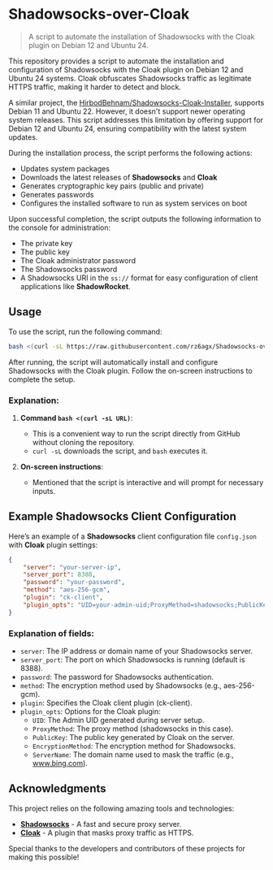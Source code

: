 # Shadowsocks-over-Cloak
> A script to automate the installation of Shadowsocks with the Cloak plugin on Debian 12 and Ubuntu 24.

This repository provides a script to automate the installation and configuration of Shadowsocks with the Cloak plugin on Debian 12 and Ubuntu 24 systems. Cloak obfuscates Shadowsocks traffic as legitimate HTTPS traffic, making it harder to detect and block.

A similar project, the [HirbodBehnam/Shadowsocks-Cloak-Installer](https://github.com/HirbodBehnam/Shadowsocks-Cloak-Installer), supports Debian 11 and Ubuntu 22. However, it doesn't support newer operating system releases. This script addresses this limitation by offering support for Debian 12 and Ubuntu 24, ensuring compatibility with the latest system updates.

During the installation process, the script performs the following actions:
- Updates system packages
- Downloads the latest releases of **Shadowsocks** and **Cloak**
- Generates cryptographic key pairs (public and private)
- Generates passwords
- Configures the installed software to run as system services on boot

Upon successful completion, the script outputs the following information to the console for administration:
- The private key
- The public key
- The Cloak administrator password
- The Shadowsocks password
- A Shadowsocks URI in the `ss://` format for easy configuration of client applications like **ShadowRocket**.

## Usage

To use the script, run the following command:

```bash
bash <(curl -sL https://raw.githubusercontent.com/rz6agx/Shadowsocks-over-Cloak/refs/heads/main/Cloak2-Installer.sh)
```

After running, the script will automatically install and configure Shadowsocks with the Cloak plugin. Follow the on-screen instructions to complete the setup.

### Explanation:

1. **Command `bash <(curl -sL URL)`**:
   - This is a convenient way to run the script directly from GitHub without cloning the repository.
   - `curl -sL` downloads the script, and `bash` executes it.

2. **On-screen instructions**:
   - Mentioned that the script is interactive and will prompt for necessary inputs.

## Example Shadowsocks Client Configuration

Here’s an example of a **Shadowsocks** client configuration file `config.json` with **Cloak** plugin settings:

```json
{
    "server": "your-server-ip",
    "server_port": 8388,
    "password": "your-password",
    "method": "aes-256-gcm",
    "plugin": "ck-client",
    "plugin_opts": "UID=your-admin-uid;ProxyMethod=shadowsocks;PublicKey=your-public-key;EncryptionMethod=plain;ServerName=www.bing.com"
}
```

### Explanation of fields:

- `server`: The IP address or domain name of your Shadowsocks server.
- `server_port`: The port on which Shadowsocks is running (default is 8388).
- `password`: The password for Shadowsocks authentication.
- `method`: The encryption method used by Shadowsocks (e.g., aes-256-gcm).
- `plugin`: Specifies the Cloak client plugin (ck-client).
- `plugin_opts`: Options for the Cloak plugin:
  - `UID`: The Admin UID generated during server setup.
  - `ProxyMethod`: The proxy method (shadowsocks in this case).
  - `PublicKey`: The public key generated by Cloak on the server.
  - `EncryptionMethod`: The encryption method for Shadowsocks.
  - `ServerName`: The domain name used to mask the traffic (e.g., www.bing.com).

## Acknowledgments

This project relies on the following amazing tools and technologies:

- **[Shadowsocks](https://shadowsocks.org/)** - A fast and secure proxy server.
- **[Cloak](https://github.com/cbeuw/Cloak)** - A plugin that masks proxy traffic as HTTPS.

Special thanks to the developers and contributors of these projects for making this possible!
